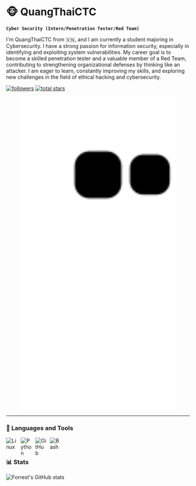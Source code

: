 # 🐵 QuangThaiCTC

**`Cyber Security (Intern/Penetration Tester/Red Team)`**

I'm QuangThaiCTC from 🇻🇳, and I am currently a student majoring in Cybersecurity. I have a strong passion for information security, especially in identifying and exploiting system vulnerabilities. My career goal is to become a skilled penetration tester and a valuable member of a Red Team, contributing to strengthening organizational defenses by thinking like an attacker. I am eager to learn, constantly improving my skills, and exploring new challenges in the field of ethical hacking and cybersecurity.

   <p align="left">
      <a href="https://github.com/QuangThaiCTC?tab=followers">
         <img alt="followers" title="Follow me on Github" src="https://custom-icon-badges.demolab.com/github/followers/quangthaictc?color=236ad3&labelColor=1155ba&style=for-the-badge&logo=person-add&label=Follow&logoColor=white"/></a>
      <a href="https://github.com/QuangThaiCTC?tab=repositories&sort=stargazers">
         <img alt="total stars" title="Total stars on GitHub" src="https://custom-icon-badges.demolab.com/github/stars/quangthaictc?color=55960c&style=for-the-badge&labelColor=488207&logo=star"/></a>
   </p>

   <!-- contribution snake -->
<p align="center">
    <img alt="contribution snake" width="85%" src="https://raw.githubusercontent.com/1amSimp1e/1amSimp1e/544749532955a2438af7a7934a17731aa0ea1b43/github-contribution-grid-snake.svg" />
</p>

---

### 🧰 Languages and Tools


<img align="left" alt="Linux" width="30px" style="padding-right:10px;" src="https://cdn.jsdelivr.net/gh/devicons/devicon/icons/linux/linux-original.svg" />
<img align="left" alt="Python" width="30px" style="padding-right:10px;" src="https://cdn.jsdelivr.net/gh/devicons/devicon/icons/python/python-plain.svg" />
<img align="left" alt="GitHub" width="30px" style="padding-right:10px;" src="https://cdn.jsdelivr.net/gh/devicons/devicon/icons/github/github-original.svg" />
<img align="left" alt="Bash" width="30px" style="padding-right:10px;" src="https://cdn.jsdelivr.net/gh/devicons/devicon/icons/bash/bash-original.svg" />
<br />

#

### 📊 Stats

![Forrest's GitHub stats](https://github-readme-stats.vercel.app/api?username=quangthaictc&show_icons=true&theme=gruvbox)

<!-- ![GitHub Streak](https://streak-stats.demolab.com?user=m00nk3y-T&theme=gruvbox&border_radius=4.5) -->

#
